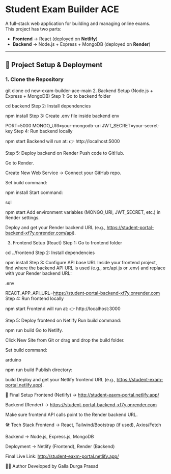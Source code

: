 # Student Exam Builder ACE

A full-stack web application for building and managing online exams.  
This project has two parts:  

- **Frontend** → React (deployed on **Netlify**)  
- **Backend** → Node.js + Express + MongoDB (deployed on **Render**)  

---

## 🚀 Project Setup & Deployment

### 1. Clone the Repository
git clone <your-repo-link>
cd new-exam-builder-ace-main
2. Backend Setup (Node.js + Express + MongoDB)
Step 1: Go to backend folder

cd backend
Step 2: Install dependencies

npm install
Step 3: Create .env file inside backend
env

PORT=5000
MONGO_URI=your-mongodb-uri
JWT_SECRET=your-secret-key
Step 4: Run backend locally

npm start
Backend will run at:
👉 http://localhost:5000

Step 5: Deploy backend on Render
Push code to GitHub.

Go to Render.

Create New Web Service → Connect your GitHub repo.

Set build command:

npm install
Start command:

sql

npm start
Add environment variables (MONGO_URI, JWT_SECRET, etc.) in Render settings.

Deploy and get your Render backend URL (e.g., https://student-portal-backend-xf7y.onrender.com/api).

3. Frontend Setup (React)
Step 1: Go to frontend folder

cd ../frontend
Step 2: Install dependencies

npm install
Step 3: Configure API base URL
Inside your frontend project, find where the backend API URL is used (e.g., src/api.js or .env) and replace with your Render backend URL:

.env

REACT_APP_API_URL=https://student-portal-backend-xf7y.onrender.com
Step 4: Run frontend locally

npm start
Frontend will run at:
👉 http://localhost:3000

Step 5: Deploy frontend on Netlify
Run build command:


npm run build
Go to Netlify.

Click New Site from Git or drag and drop the build folder.

Set build command:

arduino

npm run build
Publish directory:


build
Deploy and get your Netlify frontend URL (e.g., https://student-exam-portal.netlify.app).

🔗 Final Setup
Frontend (Netlify) → http://student-eaxm-portal.netlify.app/

Backend (Render) → https://student-portal-backend-xf7y.onrender.com

Make sure frontend API calls point to the Render backend URL.

🛠️ Tech Stack
Frontend → React, Tailwind/Bootstrap (if used), Axios/Fetch

Backend → Node.js, Express.js, MongoDB

Deployment → Netlify (Frontend), Render (Backend)

Final Live Link:  http://student-eaxm-portal.netlify.app/

👨‍💻 Author
Developed by Galla Durga Prasad
